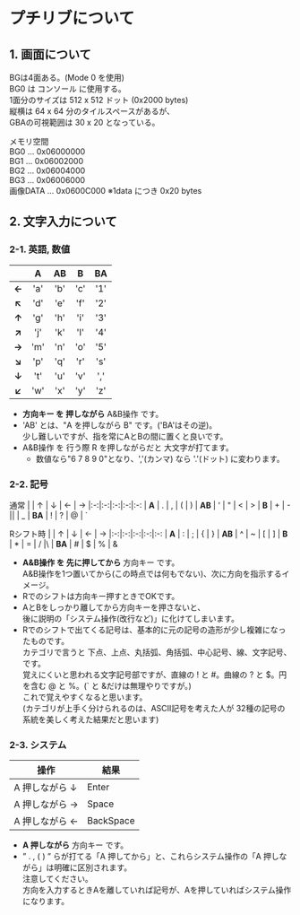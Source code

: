 # プチリブについて

## 1. 画面について
BGは4面ある。(Mode 0 を使用)  
BG0 は コンソール に使用する。  
1面分のサイズは 512 x 512 ドット (0x2000 bytes)  
縦横は 64 x 64 分のタイルスペースがあるが、  
GBAの可視範囲は 30 x 20 となっている。  

メモリ空間  
BG0      ... 0x06000000  
BG1      ... 0x06002000  
BG2      ... 0x06004000  
BG3      ... 0x06006000  
画像DATA ... 0x0600C000 ※1data につき 0x20 bytes  

## 2. 文字入力について
### 2-1. 英語, 数値
| | A | AB | B | BA
|:-:|:-:|:-:|:-:|:-:
| **←** | 'a' | 'b' | 'c' | '1'
| **↖** | 'd' | 'e' | 'f' | '2'
| **↑** | 'g' | 'h' | 'i' | '3'
| **↗** | 'j' | 'k' | 'l' | '4'
| **→** | 'm' | 'n' | 'o' | '5'
| **↘** | 'p' | 'q' | 'r' | 's'
| **↓** | 't' | 'u' | 'v' | ','
| **↙** | 'w' | 'x' | 'y' | 'z'
- **方向キー を 押しながら** A&B操作 です。
- 'AB' とは、"A を押しながら B" です。('BA'はその逆)。  
  少し難しいですが、指を常にAとBの間に置くと良いです。
- A&B操作 を 行う際 R を押しながらだと 大文字が打てます。
  - 数値なら"6 7 8 9 0"となり、','(カンマ) なら '.'(ドット) に変わります。


### 2-2. 記号
通常
|        | ↑ | ↓ | ← | →
|:-:|:-:|:-:|:-:|:-:
| **A**  | . | , | ( | )
| **AB** | ' | " | < | >
| **B**  | + | - |\| | _
| **BA** | ! | ? | @ | `

Rシフト時
|        | ↑ | ↓ | ← | →
|:-:|:-:|:-:|:-:|:-:
| **A**  | : | ; | { | }
| **AB** | ^ | ~ | [ | ]
| **B**  | * | = | / |\\
| **BA** | # | $ | % | &
- **A&B操作 を 先に押してから** 方向キー です。  
  A&B操作を1つ置いてから(この時点では何もでない)、次に方向を指示するイメージ。
- Rでのシフトは方向キー押すときでOKです。
- AとBをしっかり離してから方向キーを押さないと、  
後に説明の「システム操作(改行など)」に化けてしまいます。
- Rでのシフトで出てくる記号は、基本的に元の記号の造形が少し複雑になったものです。  
  カテゴリで言うと 下点、上点、丸括弧、角括弧、中心記号、線、文字記号、 です。  
  覚えにくいと思われる文字記号部ですが、直線の ! と #。曲線の ? と $。円を含む @ と %。(` と &だけは無理やりですが。)  
  これで覚えやすくなると思います。  
  (カテゴリが上手く分けられるのは、ASCII記号を考えた人が 32種の記号の系統を美しく考えた結果だと思います)
  

### 2-3. システム
| 操作 | 結果
|-|-
| A  押しながら ↓| Enter
| A  押しながら →| Space
| A  押しながら ←| BackSpace

- **A 押しながら** 方向キー です。
- ” . , ( ) ” らが打てる「A 押してから」と、これらシステム操作の「A 押しながら」は明確に区別されます。  
注意してください。  
  方向を入力するときAを離していれば記号が、Aを押していればシステム操作になります。